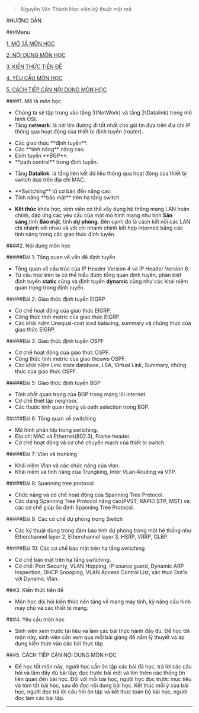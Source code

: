 > Nguyễn Văn Thành
> Học viện kỹ thuật mật mã

#HƯỚNG DẪN

###Menu

[1. MÔ TẢ MÔN HỌC](#1)

[2. NỘI DUNG MÔN HỌC](#2)

[3. KIẾN THỨC TIỀN ĐỀ](#3)

[4. YÊU CẦU MÔN HỌC](#4)

[5. CÁCH TIẾP CẬN NỘI DUNG MÔN HỌC](#5)

####1. Mô tả môn học <a name = "1"></a>

 - Chúng ta sẽ tập trung vào tầng 3(NetWork) và tầng 2(Datalink) trong mô hình OSI.
 - Tầng **network**: là nơi tìm đường đi tốt nhất cho gói tin đựa trên địa chỉ IP thông qua hoạt động của thiết bị định tuyến (router).
 <ul>
 <li>Các giao thức **định tuyến**.</li>
 <li>Các **tính năng** nâng cao.</li>
 <li>Định tuyến **BGP**.</li>
 <li>**path control** trong định tuyến.</li>
 </ul>

 - Tầng **Datalink**: là tầng liên kết dữ liệu thông qua hoạt động của thiết bị switch dựa trên địa chỉ MAC. 
 <ul>
 <li>**Switching** từ cơ bản đến nâng cao.</li>
 <li>Tính năng **bảo mật** trên hạ tầng switch</li>
 </ul>

 - **Kết thúc** khóa học, sinh viên có thể xây dụng hệ thống mạng LAN hoàn chỉnh, đáp ứng các yêu cầu của một mô hình mạng như tính **Sãn sàng**,tính **Bảo mật**, tính **dự phòng**. Bên cạnh đó là cách kết nối các LAN chi nhánh với nhau và với chi nhánh chính kết hợp internett bằng các tính năng trong các giao thức định tuyến.

####2. Nội dung môn học <a name="2"></a>

#####Bài 1: Tổng quan về vấn đề định tuyến

 - Tổng quan về cấu trúc của IP Header Version 4 và IP Header Version 6.
 - Từ cấu trúc trên ta có thể hiểu được tổng quan định tuyến, phân biệt định tuyến **static** cũng và định tuyến **dynamic** cũng như các khái niệm quan trọng trong định tuyến.

#####Bài 2: Giao thức định tuyến EIGRP

 - Cơ chế hoạt động của giao thức EIGRP.
 - Công thức tính metric của giao thức EIGRP.
 - Các khái niệm Unequal-cost load balacing, summary và chứng thực của giao thức EIGRP.

#####Bài 3: Giao thức định tuyến OSPF

 -  Cơ chế hoạt động của giao thức OSPF.
 -  Công thức tính metric của giao thcuws OSPF.
 -  Các khái niệm Link state database, LSA, Virtual Link, Summary, chứng thực của giao thức OSPF.

#####Bài 5: Giao thức định tuyến BGP

 - Tính chất quan trọng của BGP trong mạng lõi internet.
 - Cơ chế thiết lập neighbor.
 - Các thuộc tính quan trọng và oath selection trong BGP.

#####Bài 6: Tổng quan về switching

 - Mô hình phân lớp trong switching.
 - Địa chỉ MAC và Ethernet(802.3), Frame header.
 - Cơ chế hoạt động và cơ chế chuyển mạch của thiết bị switch.

#####Bài 7: Vlan và trunking

 - Khái niệm Vlan và các chức năng của vlan.
 - Khái niêm và tính năng của Trungking, Inter VLan-Routing và VTP.

#####Bài 8: Spanning tree protocol

 - Chức năng và cơ chế hoạt động của Spanning Tree Protocol.
 - Các dạng Spanning Tree Protocol nâng cao(PVST, RAPID STP, MST) và các cơ chế giúp ổn định Spanning Tree Protocol.

#####Bài 9: Các cơ chế dự phòng trong Switch

 - Các kỹ thuật dùng trong đảm bảo tính dự phòng trong một hệ thống như Etherchannel layer 2, Etherchannel layer 3, HSRP, VRRP, GLBP.

#####Bài 10: Các cơ chế bảo mật trên hạ tầng switching

 - Cơ chế bảo mật trên hạ tầng switching.
 - Cơ chế: Port Security, VLAN Hopping, IP source guard, Dynamic ARP Inspection, DHCP Snooping, VLAN Access Control List, xác thực Dot1x với Dynamic Vlan.

###3. Kiến thức tiền đề <a name="3"></a>

 - Môn học đòi hỏi kiến thức nền tảng về mạng máy tính, kỹ năng cấu hình máy chủ và các thiết bị mạng.

###4. Yêu cầu môn học<a name="4"></a>
 
 - Sinh viên xem trước tài liệu và làm các bài thực hành đầy đủ. Để học tốt môn này, sinh viên cần xem qua mỗi bài giảng để nắm lý thuyết và áp dụng kiến thức vào các bài thực tập.

###5. CÁCH TIẾP CẬN NỘI DUNG MÔN HỌC<a name="5"></a>

 - Để học tốt môn này, người học cần ôn tập các bài đã học, trả lời các câu hỏi và làm đầy đủ bài tập; đọc trước bài mới và tìm thêm các thông tin liên quan đến bài học. Đối với mỗi bài học, người học đọc trước mục tiêu và tóm tắt bài học, sau đó đọc nội dung bài học. Kết thúc mỗi ý của bài học, người đọc trả lời câu hỏi ôn tập và kết thúc toàn bộ bài học, người đọc làm các bài tập. 
-------------------------------------------------------------------------------



